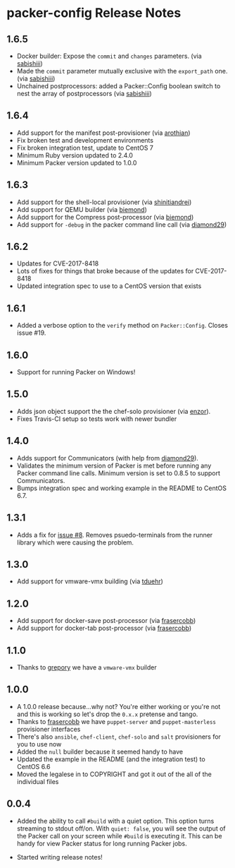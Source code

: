 # packer-config Release Notes

## 1.6.5

* Docker builder: Expose the `commit` and `changes` parameters. (via [sabishiii])
* Made the `commit` parameter mutually exclusive with the `export_path` one. (via [sabishiii])
* Unchained postprocessors: added a Packer::Config boolean switch to nest the array of postprocessors (via [sabishiii])

## 1.6.4

* Add support for the manifest post-provisioner (via [arothian])
* Fix broken test and development environments
* Fix broken integration test, update to CentOS 7
* Minimum Ruby version updated to 2.4.0
* Minimum Packer version updated to 1.0.0

## 1.6.3

* Add support for the shell-local provisioner (via [shinitiandrei])
* Add support for QEMU builder (via [biemond])
* Add support for the Compress post-processor (via [biemond])
* Add support for `-debug` in the packer command line call (via [diamond29])

## 1.6.2

* Updates for CVE-2017-8418
* Lots of fixes for things that broke because of the updates for CVE-2017-8418
* Updated integration spec to use to a CentOS version that exists

## 1.6.1

* Added a verbose option to the `verify` method on `Packer::Config`. Closes issue #19.

## 1.6.0

* Support for running Packer on Windows!

## 1.5.0

* Adds json object support the the chef-solo provisioner (via [enzor][]).
* Fixes Travis-CI setup so tests work with newer bundler

## 1.4.0

* Adds support for Communicators (with help from [diamond29][]).
* Validates the minimum version of Packer is met before running any Packer command line calls. Minimum version is set to 0.8.5 to support Communicators.
* Bumps integration spec and working example in the README to CentOS 6.7.

## 1.3.1

* Adds a fix for [issue #8](https://github.com/ianchesal/packer-config/issues/8). Removes psuedo-terminals from the runner library which were causing the problem.

## 1.3.0

* Add support for vmware-vmx building (via [tduehr][])

## 1.2.0

* Add support for docker-save post-processor (via [frasercobb][])
* Add support for docker-tab post-processor (via [frasercobb][])

## 1.1.0
* Thanks to [grepory][] we have a `vmware-vmx` builder

## 1.0.0
* A 1.0.0 release because...why not? You're either working or you're not and this is working so let's drop the `0.x.x` pretense and tango.
* Thanks to [frasercobb][] we have `puppet-server` and `puppet-masterless` provisioner interfaces
* There's also `ansible`, `chef-client`, `chef-solo` and `salt` provisioners for you to use now
* Added the `null` builder because it seemed handy to have
* Updated the example in the README (and the integration test) to CentOS 6.6
* Moved the legalese in to COPYRIGHT and got it out of the all of the individual files

## 0.0.4

* Added the ability to call `#build` with a quiet option. This option turns streaming to stdout off/on. With `quiet: false`, you will see the output of the Packer call on your screen while `#build` is executing it. This can be handy for view Packer status for long running Packer jobs.
* Started writing release notes!


  [tduehr]: https://github.com/tduehr
  [frasercobb]: https://github.com/frasercobb
  [grepory]: https://github.com/grepory
  [ianchesal]: https://github.com/ianchesal
  [diamond29]: https://github.com/diamond29
  [enzor]: https://github.com/enzor
  [biemond]: https://github.com/biemond
  [shinitiandrei]: https://github.com/shinitiandrei
  [arothian]: https://github.com/arothian
  [sabishiii]: https://github.com/sabishiii
